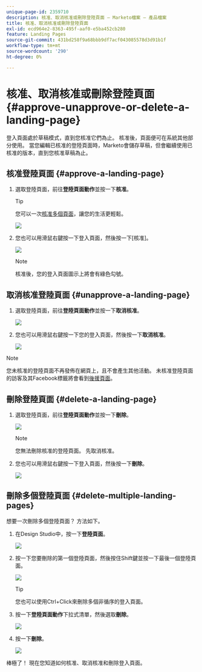 ```yaml
---
unique-page-id: 2359710
description: 核准、取消核准或刪除登陸頁面 — Marketo檔案 — 產品檔案
title: 核准、取消核准或刪除登陸頁面
exl-id: ecd964e2-8363-495f-aaf0-e5ba452cb280
feature: Landing Pages
source-git-commit: 431bd258f9a68bbb9df7acf043085578d3d91b1f
workflow-type: tm+mt
source-wordcount: '290'
ht-degree: 0%

---
```


# 核准、取消核准或刪除登陸頁面 {#approve-unapprove-or-delete-a-landing-page}

登入頁面處於草稿模式，直到您核准它們為止。 核准後，頁面便可在系統其他部分使用。 當您編輯已核准的登陸頁面時，Marketo會儲存草稿，但會繼續使用已核准的版本，直到您核准草稿為止。

## 核准登陸頁面 {#approve-a-landing-page}

1. 選取登陸頁面，前往&#x200B;**登陸頁面動作**&#x200B;並按一下&#x200B;**核准**。

   >[!TIP]
   >
   >您可以一次[核准多個頁面](/help/marketo/product-docs/demand-generation/landing-pages/landing-page-actions/approve-multiple-landing-pages-at-once.md)，讓您的生活更輕鬆。

   ![](assets/image2014-9-16-15-3a28-3a22.png)

1. 您也可以用滑鼠右鍵按一下登入頁面，然後按一下[核准]。**&#x200B;**

   ![](assets/image2014-9-16-15-3a30-3a4.png)

   >[!NOTE]
   >
   >核准後，您的登入頁面圖示上將會有綠色勾號。

## 取消核准登陸頁面 {#unapprove-a-landing-page}

1. 選取登陸頁面，前往&#x200B;**登陸頁面動作**&#x200B;並按一下&#x200B;**取消核准**。

   ![](assets/image2014-9-16-15-3a31-3a8.png)

1. 您也可以用滑鼠右鍵按一下您的登入頁面，然後按一下&#x200B;**取消核准**。

   ![](assets/image2014-9-16-15-3a31-3a34.png)

>[!NOTE]
>
>您未核准的登陸頁面不再發佈在網頁上，且不會產生其他活動。 未核准登陸頁面的訪客及其Facebook標籤將會看到[後援頁面](/help/marketo/product-docs/administration/settings/set-a-fallback-page.md)。

## 刪除登陸頁面 {#delete-a-landing-page}

1. 選取登陸頁面，前往&#x200B;**登陸頁面動作**&#x200B;並按一下&#x200B;**刪除**。

   ![](assets/image2014-9-16-15-3a49-3a59.png)

   >[!NOTE]
   >
   >您無法刪除核准的登陸頁面。 先取消核准。

1. 您也可以用滑鼠右鍵按一下登入頁面，然後按一下&#x200B;**刪除**。

   ![](assets/image2014-9-16-15-3a50-3a40.png)

## 刪除多個登陸頁面 {#delete-multiple-landing-pages}

想要一次刪除多個登陸頁面？ 方法如下。

1. 在Design Studio中，按一下&#x200B;**登陸頁面**。

   ![](assets/one.png)

1. 按一下您要刪除的第一個登陸頁面，然後按住Shift鍵並按一下最後一個登陸頁面。

   ![](assets/two.png)

   >[!TIP]
   >
   >您也可以使用Ctrl+Click來刪除多個非循序的登入頁面。

1. 按一下&#x200B;**登陸頁面動作**&#x200B;下拉式清單，然後選取&#x200B;**刪除**。

   ![](assets/three.png)

1. 按一下&#x200B;**刪除**。

   ![](assets/four.png)

棒極了！ 現在您知道如何核准、取消核准和刪除登入頁面。
